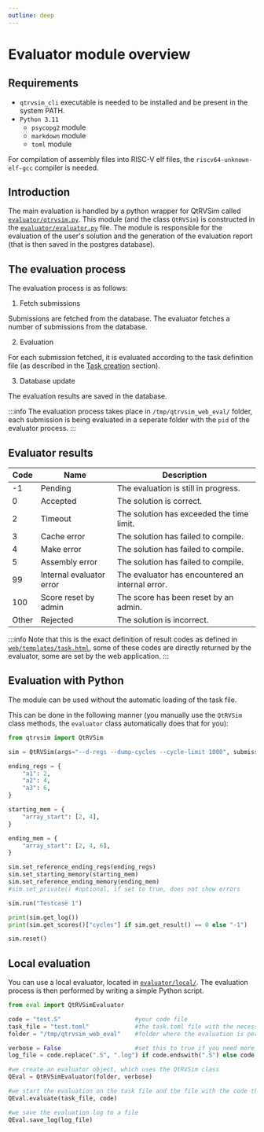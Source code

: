 ```yaml
---
outline: deep
---
```


# Evaluator module overview

## Requirements

- `qtrvsim_cli` executable is needed to be installed and be present in the system PATH.
- `Python 3.11`
	- `psycopg2` module
	- `markdown` module
	- `toml` module

For compilation of assembly files into RISC-V elf files, the `riscv64-unknown-elf-gcc` compiler is needed.

## Introduction

The main evaluation is handled by a python wrapper for QtRVSim called [`evaluator/qtrvsim.py`](https://gitlab.fel.cvut.cz/b35apo/qtrvsim-eval-web/-/blob/main/evaluator/qtrvsim.py?ref_type=heads). This module (and the class `QtRVSim`) is constructed in the [`evaluator/evaluator.py`](https://gitlab.fel.cvut.cz/b35apo/qtrvsim-eval-web/-/blob/main/evaluator/evaluator.py?ref_type=heads) file. The module is responsible for the evaluation of the user's solution and the generation of the evaluation report (that is then saved in the postgres database).

## The evaluation process

The evaluation process is as follows:

1. Fetch submissions

Submissions are fetched from the database. The evaluator fetches a number of submissions from the database.

2. Evaluation

For each submission fetched, it is evaluated according to the task definition file (as described in the [Task creation](./tasks) section).

3. Database update

The evaluation results are saved in the database.

:::info
The evaluation process takes place in `/tmp/qtrvsim_web_eval/` folder, each submission is being evaluated in a seperate folder with the `pid` of the evaluator process.
:::

## Evaluator results

| Code | Name | Description |
|------|------|-------------|
| -1   | Pending | The evaluation is still in progress. |
| 0    | Accepted | The solution is correct. |
| 2    | Timeout | The solution has exceeded the time limit. |
| 3    | Cache error | The solution has failed to compile. |
| 4    | Make error | The solution has failed to compile. |
| 5    | Assembly error | The solution has failed to compile. |
| 99   | Internal evaluator error | The evaluator has encountered an internal error. |
| 100  | Score reset by admin | The score has been reset by an admin. |
| Other| Rejected | The solution is incorrect. |

:::info
Note that this is the exact definition of result codes as defined in [`web/templates/task.html`](https://gitlab.fel.cvut.cz/b35apo/qtrvsim-eval-web/-/blob/main/web/templates/task.html?ref_type=heads), some of these codes are directly returned by the evaluator, some are set by the web application.
:::

## Evaluation with Python

The module can be used without the automatic loading of the task file.

This can be done in the following manner (you manually use the `QtRVSim` class methods, the `evaluator` class automatically does that for you):

```python
from qtrvsim import QtRVSim

sim = QtRVSim(args="--d-regs --dump-cycles --cycle-limit 1000", submission_file="file.S")

ending_regs = {
	"a1": 2,
	"a2": 4,
	"a3": 6,
}

starting_mem = {
	"array_start": [2, 4],
}

ending_mem = {
	"array_start": [2, 4, 6],
}

sim.set_reference_ending_regs(ending_regs)
sim.set_starting_memory(starting_mem)
sim.set_reference_ending_memory(ending_mem)
#sim.set_private() #optional, if set to true, does not show errors

sim.run("Testcase 1")

print(sim.get_log())
print(sim.get_scores()["cycles"] if sim.get_result() == 0 else "-1")

sim.reset() 
```

## Local evaluation

You can use a local evaluator, located in [`evaluator/local/`](https://gitlab.fel.cvut.cz/b35apo/qtrvsim-eval-web/-/tree/main/evaluator/local?ref_type=heads). The evaluation process is then performed by writing a simple Python script.

```python
from eval import QtRVSimEvaluator

code = "test.S" 					#your code file
task_file = "test.toml" 			#the task.toml file with the necessary testcases
folder = "/tmp/qtrvsim_web_eval" 	#folder where the evaluation is performed in, usually /tmp/qtrvsim_web_eval

verbose = False						#set this to true if you need more info to debug
log_file = code.replace(".S", ".log") if code.endswith(".S") else code.replace(".c", ".log")

#we create an evaluator object, which uses the QtRVSim class
QEval = QtRVSimEvaluator(folder, verbose)

#we start the evaluation on the task file and the file with the code that is to be evaluated
QEval.evaluate(task_file, code)

#we save the evaluation log to a file
QEval.save_log(log_file)
```